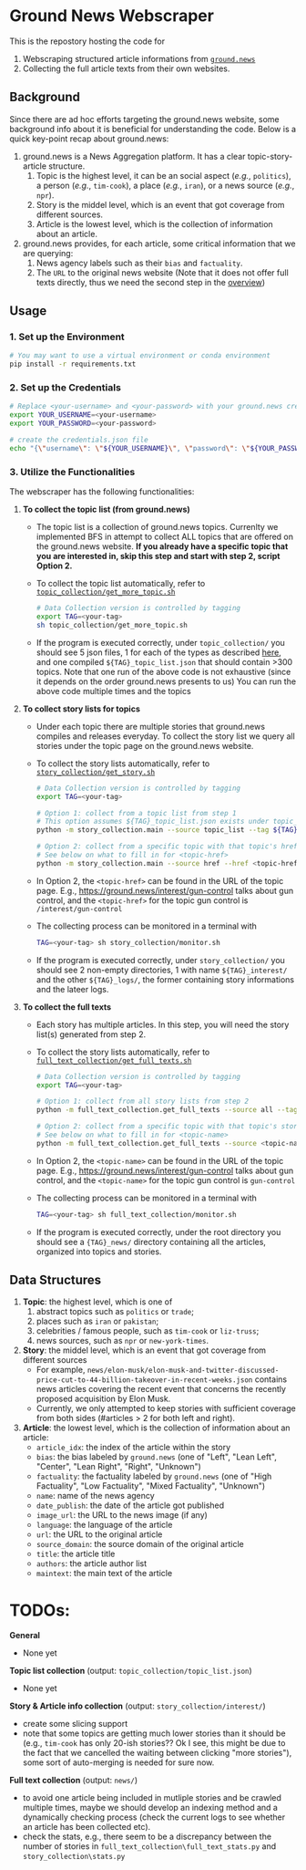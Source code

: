 # Ground News Webscraper

This is the repostory hosting the code for 
1. Webscraping structured article informations from [`ground.news`](https://ground.news/)
2. Collecting the full article texts from their own websites. 

## Background

Since there are ad hoc efforts targeting the ground.news website, some background info about it is beneficial for understanding the code. Below is a quick key-point recap about ground.news:
1. ground.news is a News Aggregation platform. It has a clear topic-story-article structure.
   1. Topic is the highest level, it can be an social aspect (*e.g.*, `politics`), a person (*e.g.*, `tim-cook`), a place (*e.g.*, `iran`), or a news source (*e.g.*, `npr`).
   2. Story is the middel level, which is an event that got coverage from different sources.
   3. Article is the lowest level, which is the collection of information about an article.
2. ground.news provides, for each article, some critical information that we are querying:
   1. News agency labels such as their `bias` and `factuality`.
   2. The `URL` to the original news website (Note that it does not offer full texts directly, thus we need the second step in the [overview](#ground-news-webscraper))

## Usage

### 1. Set up the Environment
```bash
# You may want to use a virtual environment or conda environment
pip install -r requirements.txt
```

### 2. Set up the Credentials
```bash
# Replace <your-username> and <your-password> with your ground.news credentials
export YOUR_USERNAME=<your-username>
export YOUR_PASSWORD=<your-password>

# create the credentials.json file
echo "{\"username\": \"${YOUR_USERNAME}\", \"password\": \"${YOUR_PASSWORD}\"}" > credentials.json
```

### 3. Utilize the Functionalities

The webscraper has the following functionalities:
1. **To collect the topic list (from ground.news)**
    * The topic list is a collection of ground.news topics. Currenlty we implemented BFS in attempt to collect ALL topics that are offered on the ground.news website. **If you already have a specific topic that you are interested in, skip this step and start with step 2, script Option 2.**
    
    * To collect the topic list automatically, refer to [`topic_collection/get_more_topic.sh`](topic_collection/get_more_topic.sh)
  
        ```bash
        # Data Collection version is controlled by tagging
        export TAG=<your-tag> 
        sh topic_collection/get_more_topic.sh
        ```
    
    * If the program is executed correctly, under `topic_collection/` you should see 5 json files, 1 for each of the types as described [here](#background), and one compiled `${TAG}_topic_list.json` that should contain >300 topics. Note that one run of the above code is not exhaustive (since it depends on the order ground.news presents to us) You can run the above code multiple times and the topics
  
2. **To collect story lists for topics**
    * Under each topic there are multiple stories that ground.news compiles and releases everyday. To collect the story list we query all stories under the topic page on the ground.news website.

    * To collect the story lists automatically, refer to [`story_collection/get_story.sh`](story_collection/get_story.sh)
  
        ```bash
        # Data Collection version is controlled by tagging
        export TAG=<your-tag> 

        # Option 1: collect from a topic list from step 1
        # This option assumes ${TAG}_topic_list.json exists under topic_collection/
        python -m story_collection.main --source topic_list --tag ${TAG} --headless

        # Option 2: collect from a specific topic with that topic's href
        # See below on what to fill in for <topic-href>
        python -m story_collection.main --source href --href <topic-href> --tag ${TAG} --headless
        ```

    * In Option 2, the `<topic-href>` can be found in the URL of the topic page. E.g., https://ground.news/interest/gun-control talks about gun control, and the `<topic-href>` for the topic gun control is `/interest/gun-control`
    
    * The collecting process can be monitored in a terminal with 

        ```bash
        TAG=<your-tag> sh story_collection/monitor.sh
        ```
    
    * If the program is executed correctly, under `story_collection/` you should see 2 non-empty directories, 1 with name `${TAG}_interest/` and the other  `${TAG}_logs/`, the former containing story informations and the lateer logs. 


3. **To collect the full texts**
    * Each story has multiple articles. In this step, you will need the story list(s) generated from step 2.
    * To collect the story lists automatically, refer to [`full_text_collection/get_full_texts.sh`](full_text_collection/get_full_texts.sh)
  
        ```bash
        # Data Collection version is controlled by tagging
        export TAG=<your-tag> 

        # Option 1: collect from all story lists from step 2
        python -m full_text_collection.get_full_texts --source all --tag ${TAG}

        # Option 2: collect from a specific topic with that topic's story list
        # See below on what to fill in for <topic-name>
        python -m full_text_collection.get_full_texts --source <topic-name> --tag ${TAG}
        ```

    * In Option 2, the `<topic-name>` can be found in the URL of the topic page. E.g., https://ground.news/interest/gun-control talks about gun control, and the `<topic-name>` for the topic gun control is `gun-control`

    * The collecting process can be monitored in a terminal with 

        ```bash
        TAG=<your-tag> sh full_text_collection/monitor.sh
        ```

    * If the program is executed correctly, under the root directory you should see a `{TAG}_news/` directory containing all the articles, organized into topics and stories.

## Data Structures
1. **Topic**: the highest level, which is one of
   1. abstract topics such as `politics` or `trade`; 
   2. places such as `iran` or `pakistan`; 
   3. celebrities / famous people, such as `tim-cook` or `liz-truss`; 
   4. news sources, such as `npr` or `new-york-times`.
2. **Story**: the middel level, which is an event that got coverage from different sources
    * For example, `news/elon-musk/elon-musk-and-twitter-discussed-price-cut-to-44-billion-takeover-in-recent-weeks.json` contains news articles covering the recent event that concerns the recently proposed acquisition by Elon Musk.
    * Currently, we only attempted to keep stories with sufficient coverage from both sides (#articles > 2 for both left and right).
3. **Article**: the lowest level, which is the collection of information about an article:
   * `article_idx`: the index of the article within the story
   * `bias`: the bias labeled by `ground.news` (one of "Left", "Lean Left", "Center", "Lean Right", "Right", "Unknown")
   * `factuality`: the factuality labeled by `ground.news` (one of "High Factuality", "Low Factuality", "Mixed Factuality", "Unknown")
   * `name`: name of the news agency
   * `date_publish`: the date of the article got published
   * `image_url`: the URL to the news image (if any)
   * `language`: the language of the article
   * `url`: the URL to the original article
   * `source_domain`: the source domain of the original article
   * `title`: the article title
   * `authors`: the article author list
   * `maintext`: the main text of the article


# TODOs:
**General**
* None yet

**Topic list collection** (output: `topic_collection/topic_list.json`)
* None yet

**Story & Article info collection** (output: `story_collection/interest/`)
* create some slicing support
* note that some topics are getting much lower stories than it should be (e.g., `tim-cook` has only 20-ish stories?? Ok I see, this might be due to the fact that we cancelled the waiting between clicking "more stories"), some sort of auto-merging is needed for sure now.

**Full text collection** (output: `news/`)
* to avoid one article being included in mutliple stories and be crawled multiple times, maybe we should develop an indexing method and a dynamically checking process (check the current logs to see whether an article has been collected etc).
* check the stats, e.g., there seem to be a discrepancy between the number of stories in `full_text_collection\full_text_stats.py` and `story_collection\stats.py`

